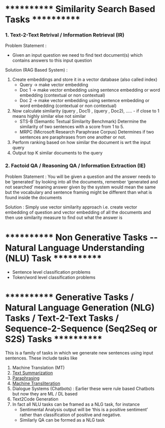 # ********** Similarity Search Based Tasks ********** 

### 1. Text-2-Text Retrival / Information Retrieval (IR)

Problem Statement : 
- Given an input question we need to find text document(s) which contains answers to this input question

Solution (RAG Based System) : 
1. Create embeddings and store it in a vector database (also called index)
    - Query -> make vector embedding
    - Doc 1 -> make vector embedding using sentence embedding or word embedding (contextual or non contextual) 
    - Doc 2 -> make vector embedding using sentence embedding or word embedding (contextual or non contextual) 
2. Now calculate similarity (query , Doc1) , (query , Doc2), ….. - if close to 1 means highly similar else not similar 
    - STS-B (Semantic Textual Similarity Benchmark) Determine the similarity of two sentences with a score from 1 to 5.
    - MRPC (Microsoft Research Paraphrase Corpus) Determines if two sentences are paraphrases from one another or not.
3. Perform ranking based on how similar the document is wrt the input query
4. Output top K similar documents to the query



### 2. Factoid QA / Reasoning QA / Information Extraction (IE)
Problem Statement : You will be given a question and the answer needs to be ‘generated’ by looking into all the documents, remember ‘generated and not searched’ meaning answer given by the system would mean the same but the vocabulary and sentence framing might be different than what is found inside the documents

Solution : 
Simply use vector similarity approach i.e. create vector embedding of question and vector embedding of all the documents and then use similarity measure to find out what the answer is








# ********** Non Generative Tasks -- Natural Language Understanding (NLU) Task ********** 
- Sentence level classification problems
- Token/word level classification problems








# ********** Generative Tasks / Natural Language Generation (NLG) Tasks / Text-2-Text Tasks / Sequence-2-Sequence (Seq2Seq or S2S) Tasks **********
This is a family of tasks in which we generate new sentences using input sentences. These include tasks like
  1. Machine Translation (MT)
  2. [Text Summarization](https://github.com/khetansarvesh/NLP/tree/main/unitask_downstream_nlp/text_summarization)
  3. [Paraphrasing](https://github.com/khetansarvesh/NLP/blob/main/unitask_downstream_nlp/imgs/paraphrase.png)
  4. [Machine Transliteration](https://github.com/khetansarvesh/NLP/blob/main/unitask_downstream_nlp/imgs/trans.png)
  5. Dialogue Systems (Chatbots) : Earlier these were rule based Chatbots but now they are ML / DL based
  6. Text2Code Generation
  7. In fact all NLU tasks can be framed as a NLG task, for instance
     - Sentimental Analysis output will be ‘this is a positive sentiment’ rather than classification of positive and negative.
     - Similarly QA can be formed as a NLG task

